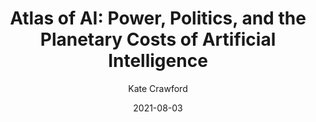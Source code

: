 ---
title: "Atlas of AI: Power, Politics, and the Planetary Costs of Artificial Intelligence"
author: "Kate Crawford"
isbn: ""
rating: "5.5"
publisher: "Yale University Press"
pages: "288"
publishYear: "2021"
read: "2021"
language: "en"
date: "2021-08-03"
---